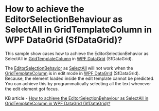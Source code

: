 # How to achieve the EditorSelectionBehaviour as SelectAll in GridTemplateColumn in WPF DataGrid (SfDataGrid)?

This sample show cases how to achieve the EditorSelectionBehavior as SelectAll in [GridTemplateColumn](https://help.syncfusion.com/cr/wpf/Syncfusion.UI.Xaml.Grid.GridTemplateColumn.html) in [WPF DataGrid](https://www.syncfusion.com/wpf-controls/datagrid) (SfDataGrid).

The [EditorSelectionBehavior](https://help.syncfusion.com/cr/wpf/Syncfusion.UI.Xaml.Grid.EditorSelectionBehavior.html) as [SelectAll](https://help.syncfusion.com/cr/wpf/Syncfusion.UI.Xaml.Grid.SfDataGrid.html#Syncfusion_UI_Xaml_Grid_SfDataGrid_SelectAll_System_Boolean_) will not work when the [GridTemplateColumn](https://help.syncfusion.com/cr/wpf/Syncfusion.UI.Xaml.Grid.GridTemplateColumn.html) is in edit mode in [WPF DataGrid](https://www.syncfusion.com/wpf-controls/datagrid) (SfDataGrid). Because, the element loaded inside the edit template cannot be predicted. You can achieve this by programmatically selecting all the text whenever the edit element got focus.

KB article - [How to achieve the EditorSelectionBehaviour as SelectAll in GridTemplateColumn in WPF DataGrid (SfDataGrid)?](https://www.syncfusion.com/kb/9292/how-to-achieve-the-editorselectionbehaviour-as-selectall-in-gridtemplatecolumn-in-wpf)
